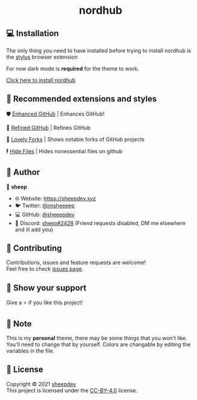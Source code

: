 <h1 align="center">nordhub</h1>


## 💻 Installation

The only thing you need to have installed before trying to install nordhub is the [stylus](https://github.com/openstyles/stylus) browser extension

For now dark mode is **required** for the theme to work.

[Click here to install nordhub](https://github.com/sheeepdev/nordhub/raw/main/nordhub.user.css)


## 🎨 Recommended extensions and styles


🛡️ [Enhanced GitHub](https://github.com/softvar/enhanced-github) | Enhances GitHub!

🌟 [Refined GitHub](https://33kk.github.io/uso-archive/?style=95280) | Refines GitHub

🍴 [Lovely Forks](https://github.com/musically-ut/lovely-forks) | Shows notable forks of GitHub projects

🕴️ [Hide Files](https://github.com/sindresorhus/hide-files-on-github) | Hides nonessential files on github


## 👤 Author

🐏 **sheep**

* 🌐 Website: https://sheepdev.xyz
* 🐦 Twitter: [@imsheeeep](https://twitter.com/imsheeeep)
* 💻 GitHub: [@sheeepdev](https://github.com/sheeepdev)
* 💬 Discord: [sheep#2428](https://discord.com/users/429303151598895106) (Friend requests disabled, DM me elsewhere and ill add you)

## 🤝 Contributing

Contributions, issues and feature requests are welcome!<br />Feel free to check [issues page](https://github.com/sheeepdev/nordhub/issues). 

## 🌟 Show your support

Give a ⭐️ if you like this project!

## 📝 Note

This is my **personal** theme, there may be some things that you won't like. You'll need to change that by yourself.
Colors are changable by editing the variables in the file.

## 📩 License

Copyright © 2021 [sheepdev](https://sheepdev.xyz/)<br />
This project is licensed under the [CC-BY-4.0](https://github.com/sheeepdev/nordhub/blob/main/LICENSE) license.
